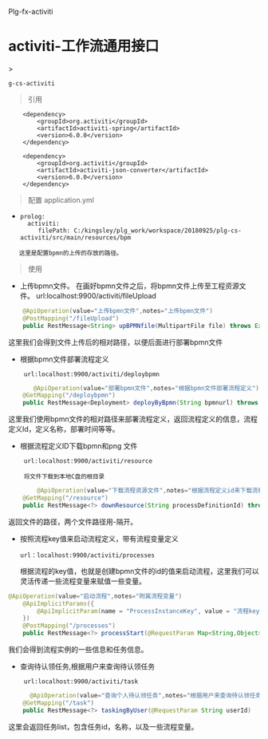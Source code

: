 Plg-fx-activiti

# activiti-工作流通用接口

&gt;

```
g-cs-activiti
```

> 引用

```
    <dependency>
        <groupId>org.activiti</groupId>
        <artifactId>activiti-spring</artifactId>
        <version>6.0.0</version>
    </dependency>

    <dependency>
        <groupId>org.activiti</groupId>
        <artifactId>activiti-json-converter</artifactId>
        <version>6.0.0</version>
    </dependency>
```

> 配置        application.yml

* ```
  prolog: 
    activiti: 
       filePath: C:/kingsley/plg_work/workspace/20180925/plg-cs-activiti/src/main/resources/bpm
  ```

```
   这里是配置bpmn的上传的存放的路径。
```

> 使用

* 上传bpmn文件。
  在画好bpmn文件之后，将bpmn文件上传至工程资源文件。
  url:localhost:9900\/activiti\/fileUpload

```java
    @ApiOperation(value="上传bpmn文件",notes="上传bpmn文件")
    @PostMapping("/fileUpload")
    public RestMessage<String> upBPMNfile(MultipartFile file) throws Exception
```

这里我们会得到文件上传后的相对路径，以便后面进行部署bpmn文件

* 根据bpmn文件部署流程定义

  ```
   url:localhost:9900/activiti/deploybpmn
  ```

```java
       @ApiOperation(value="部署bpmn文件",notes="根据bpmn文件部署流程定义")
    @GetMapping("/deploybpmn")
    public RestMessage<Deployment> deployByBpmn(String bpmnurl) throws Exception
```

这里我们使用bpmn文件的相对路径来部署流程定义，返回流程定义的信息，流程定义Id，定义名称，部署时间等等。

* 根据流程定义ID下载bpmn和png 文件

  ```
   url:localhost:9900/activiti/resource
  ```

  ```
   将文件下载到本地C盘的根目录
  ```

```java
        @ApiOperation(value="下载流程资源文件",notes="根据流程定义id来下载流程资源文件")
    @GetMapping("/resource")
    public RestMessage<?> downResource(String processDefinitionId) throws Exception
```

返回文件的路径，两个文件路径用-隔开。



* 按照流程key值来启动流程定义，带有流程变量定义

  ```
  url：localhost:9900/activiti/processes
  ```

  根据流程的key值，也就是创建bpmn文件的id的值来启动流程，这里我们可以灵活传递一些流程变量来赋值一些变量。

```java
@ApiOperation(value="启动流程",notes="附属流程变量")
    @ApiImplicitParams({
        @ApiImplicitParam(name = "ProcessInstanceKey", value = "流程key值", required = true, dataType = "String")
    })
    @PostMapping("/processes")
    public RestMessage<?> processStart(@RequestParam Map<String,Object> map,String ProcessInstanceKey) throws Exception
```

我们会得到流程实例的一些信息和任务信息。



* 查询待认领任务,根据用户来查询待认领任务

       url:localhost:9900/activiti/task

```java
      @ApiOperation(value="查询个人待认领任务",notes="根据用户来查询待认领任务")
	@GetMapping("/task")
	public RestMessage<?> taskingByUser(@RequestParam String userId)
```

这里会返回任务list，包含任务id，名称，以及一些流程变量。





